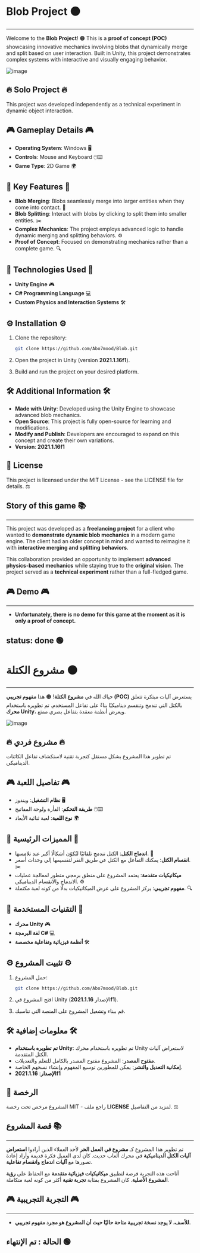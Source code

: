 # Blob Project 🟠
--------------------------

Welcome to the **Blob Project**! 🟠 This is a **proof of concept (POC)** showcasing innovative mechanics involving blobs that dynamically merge and split based on user interaction. Built in Unity, this project demonstrates complex systems with interactive and visually engaging behavior.

![image](https://github.com/user-attachments/assets/5744b67b-b15b-474c-bb28-3cd267181936)

## 🔥 Solo Project 🔥
This project was developed independently as a technical experiment in dynamic object interaction.

## 🎮 Gameplay Details 🎮

- **Operating System**: Windows 🖥️  
- **Controls**: Mouse and Keyboard 🖱️⌨️
- **Game Type**: 2D Game 🌍

## 🌟 Key Features 🌟

- **Blob Merging**: Blobs seamlessly merge into larger entities when they come into contact. 🧩
- **Blob Splitting**: Interact with blobs by clicking to split them into smaller entities. ✂️
- **Complex Mechanics**: The project employs advanced logic to handle dynamic merging and splitting behaviors. ⚙️
- **Proof of Concept**: Focused on demonstrating mechanics rather than a complete game. 🔍

## 🔧 Technologies Used 🔧

- **Unity Engine** 🎮
- **C# Programming Language** 💻
- **Custom Physics and Interaction Systems** 🛠️

## ⚙️ Installation ⚙️

1. Clone the repository:

   ```bash
   git clone https://github.com/Abo7mood/Blob.git
   ```
2. Open the project in Unity (version **2021.1.16f1**).
3. Build and run the project on your desired platform.

## 🛠️ Additional Information 🛠️

- **Made with Unity**: Developed using the Unity Engine to showcase advanced blob mechanics.
- **Open Source**: This project is fully open-source for learning and modifications.
- **Modify and Publish**: Developers are encouraged to expand on this concept and create their own variations.
- **Version**: **2021.1.16f1**

## 📜 License

This project is licensed under the MIT License - see the LICENSE file for details. ⚖️

## Story of this game 📚
--------------------------

This project was developed as a **freelancing project** for a client who wanted to **demonstrate dynamic blob mechanics** in a modern game engine. The client had an older concept in mind and wanted to reimagine it with **interactive merging and splitting behaviors**.

This collaboration provided an opportunity to implement **advanced physics-based mechanics** while staying true to the **original vision**. The project served as a **technical experiment** rather than a full-fledged game.

## 🎮 Demo 🎮
--------------------------

- **Unfortunately, there is no demo for this game at the moment as it is only a proof of concept.**

## status: done 🟢

# مشروع الكتلة 🟠
--------------------------

حياك الله في **مشروع الكتلة**! 🟠 هذا **مفهوم تجريبي (POC)** يستعرض آليات مبتكرة تتعلق بالكتل التي تندمج وتنقسم ديناميكيًا بناءً على تفاعل المستخدم. تم تطويره باستخدام **محرك Unity**، ويعرض أنظمة معقدة بتفاعل بصري ممتع.

![image](https://github.com/user-attachments/assets/5744b67b-b15b-474c-bb28-3cd267181936)

## 🔥 مشروع فردي 🔥
تم تطوير هذا المشروع بشكل مستقل كتجربة تقنية لاستكشاف تفاعل الكائنات الديناميكي.

## 🎮 تفاصيل اللعبة 🎮

- **نظام التشغيل**: ويندوز 🖥️  
- **طريقة التحكم**: الفأرة ولوحة المفاتيح 🖱️⌨️
- **نوع اللعبة**: لعبة ثنائية الأبعاد 🌍

## 🌟 المميزات الرئيسية 🌟

- **اندماج الكتل**: الكتل تندمج تلقائيًا لتُكوّن أشكالًا أكبر عند تلامسها. 🧩
- **انقسام الكتل**: يمكنك التفاعل مع الكتل عن طريق النقر لتقسيمها إلى وحدات أصغر. ✂️
- **ميكانيكيات متقدمة**: يعتمد المشروع على منطق برمجي متطور لمعالجة عمليات الاندماج والانقسام الديناميكي. ⚙️
- **مفهوم تجريبي**: يركز المشروع على عرض الميكانيكيات بدلًا من كونه لعبة مكتملة. 🔍

## 🔧 التقنيات المستخدمة 🔧

- **محرك Unity** 🎮
- **لغة البرمجة C#** 💻
- **أنظمة فيزيائية وتفاعلية مخصصة** 🛠️

## ⚙️ تثبيت المشروع ⚙️

1. حمل المشروع:

   ```bash
   git clone https://github.com/Abo7mood/Blob.git
   ```
2. افتح المشروع في Unity (الإصدار **2021.1.16f1**).
3. قم ببناء وتشغيل المشروع على المنصة التي تناسبك.

## 🛠️ معلومات إضافية 🛠️

- **تم تطويره باستخدام Unity**: تم تطويره باستخدام محرك Unity لاستعراض آليات الكتل المتقدمة.
- **مفتوح المصدر**: المشروع مفتوح المصدر بالكامل للتعلم والتعديلات.
- **إمكانية التعديل والنشر**: يمكن للمطورين توسيع المفهوم وإنشاء نسخهم الخاصة.
- **الإصدار**: **2021.1.16f1**

## 📜 الرخصة

المشروع مرخص تحت رخصة MIT - راجع ملف **LICENSE** لمزيد من التفاصيل. ⚖️

## قصة المشروع 📚
--------------------------

تم تطوير هذا المشروع كـ **مشروع في العمل الحر** لأحد العملاء الذين أرادوا **استعراض آليات الكتل الديناميكية** في محرك ألعاب حديث. كان لدى العميل فكرة قديمة وأراد إعادة تصورها مع **آليات اندماج وانقسام تفاعلية**.

أتاحت هذه التجربة فرصة لتطبيق **ميكانيكيات فيزيائية متقدمة** مع الحفاظ على **رؤية المشروع الأصلية**. كان المشروع بمثابة **تجربة تقنية** أكثر من كونه لعبة متكاملة.

## 🎮 التجربة التجريبية 🎮
--------------------------

- **للأسف، لا يوجد نسخة تجريبية متاحة حاليًا حيث أن المشروع هو مجرد مفهوم تجريبي.**

## الحالة : تم الإنتهاء 🟢
